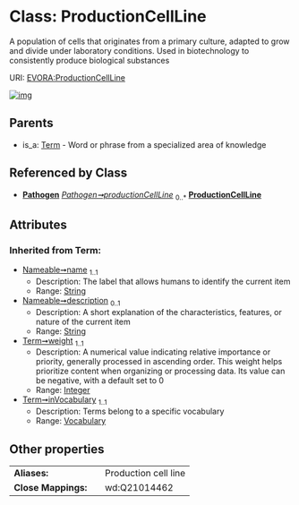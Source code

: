 
# Class: ProductionCellLine

A population of cells that originates from a primary culture, adapted to grow and divide under laboratory conditions. Used in biotechnology to consistently produce biological substances

URI: [EVORA:ProductionCellLine](https://evora-project.eu/ProductionCellLine)


[![img](https://yuml.me/diagram/nofunky;dir:TB/class/[Vocabulary],[Term],[Pathogen]++-%20productionCellLine%200..*>[ProductionCellLine&#124;weight(i):integer;name(i):string;description(i):string%20%3F],[Term]^-[ProductionCellLine],[Pathogen])](https://yuml.me/diagram/nofunky;dir:TB/class/[Vocabulary],[Term],[Pathogen]++-%20productionCellLine%200..*>[ProductionCellLine&#124;weight(i):integer;name(i):string;description(i):string%20%3F],[Term]^-[ProductionCellLine],[Pathogen])

## Parents

 *  is_a: [Term](Term.md) - Word or phrase from a specialized area of knowledge

## Referenced by Class

 *  **[Pathogen](Pathogen.md)** *[Pathogen➞productionCellLine](Pathogen_productionCellLine.md)*  <sub>0..\*</sub>  **[ProductionCellLine](ProductionCellLine.md)**

## Attributes


### Inherited from Term:

 * [Nameable➞name](Nameable_name.md)  <sub>1..1</sub>
     * Description: The label that allows humans to identify the current item
     * Range: [String](types/String.md)
 * [Nameable➞description](Nameable_description.md)  <sub>0..1</sub>
     * Description: A short explanation of the characteristics, features, or nature of the current item
     * Range: [String](types/String.md)
 * [Term➞weight](Term_weight.md)  <sub>1..1</sub>
     * Description: A numerical value indicating relative importance or priority, generally processed in ascending order. This weight helps prioritize content when organizing or processing data. Its value can be negative, with a default set to 0
     * Range: [Integer](types/Integer.md)
 * [Term➞inVocabulary](Term_inVocabulary.md)  <sub>1..1</sub>
     * Description: Terms belong to a specific vocabulary
     * Range: [Vocabulary](Vocabulary.md)

## Other properties

|  |  |  |
| --- | --- | --- |
| **Aliases:** | | Production cell line |
| **Close Mappings:** | | wd:Q21014462 |